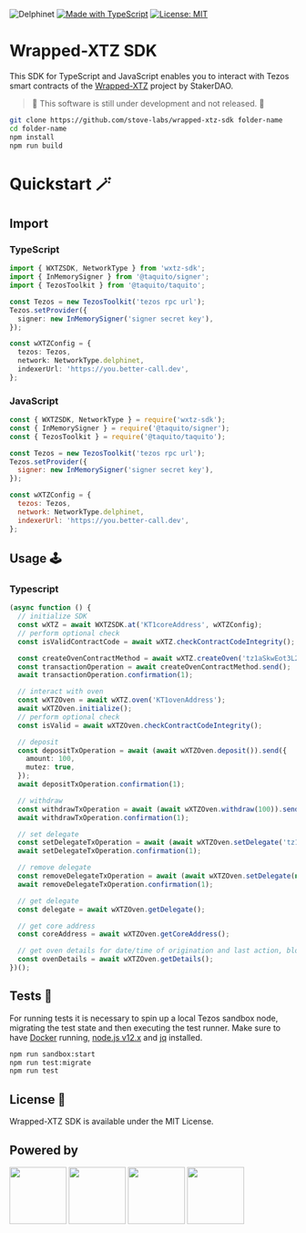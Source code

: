 ![Delphinet](https://github.com/stove-labs/wrapped-xtz-sdk/workflows/Delphinet/badge.svg)
[![Made with TypeScript](https://img.shields.io/badge/made_with-TypeScript-blue.svg)](https://www.typescriptlang.org)
[![License: MIT](https://img.shields.io/badge/License-MIT-yellow.svg)](https://opensource.org/licenses/MIT)
# Wrapped-XTZ SDK

This SDK for TypeScript and JavaScript enables you to interact with Tezos smart contracts of the [Wrapped-XTZ](https://github.com/stakerdao/wrapped-xtz) project by StakerDAO.

> 🚧 This software is still under development and not released. 🚧

```sh
git clone https://github.com/stove-labs/wrapped-xtz-sdk folder-name
cd folder-name
npm install
npm run build
```
# Quickstart 🪄
## Import
### TypeScript

<!-- embedme examples/typescript/example.ts#L1-L14 -->
```ts
import { WXTZSDK, NetworkType } from 'wxtz-sdk';
import { InMemorySigner } from '@taquito/signer';
import { TezosToolkit } from '@taquito/taquito';

const Tezos = new TezosToolkit('tezos rpc url');
Tezos.setProvider({
  signer: new InMemorySigner('signer secret key'),
});

const wXTZConfig = {
  tezos: Tezos,
  network: NetworkType.delphinet,
  indexerUrl: 'https://you.better-call.dev',
};
```

### JavaScript

<!-- embedme examples/typescript/example.js#L1-L14 -->
```js
const { WXTZSDK, NetworkType } = require('wxtz-sdk');
const { InMemorySigner } = require('@taquito/signer');
const { TezosToolkit } = require('@taquito/taquito');

const Tezos = new TezosToolkit('tezos rpc url');
Tezos.setProvider({
  signer: new InMemorySigner('signer secret key'),
});

const wXTZConfig = {
  tezos: Tezos,
  network: NetworkType.delphinet,
  indexerUrl: 'https://you.better-call.dev',
};
```

## Usage 🕹
### Typescript

<!-- embedme examples/typescript/example.ts#L16-L59 -->
```ts
(async function () {
  // initialize SDK
  const wXTZ = await WXTZSDK.at('KT1coreAddress', wXTZConfig);
  // perform optional check
  const isValidContractCode = await wXTZ.checkContractCodeIntegrity();

  const createOvenContractMethod = await wXTZ.createOven('tz1aSkwEot3L2kmUvcoxzjMomb9mvBNuzFK6');
  const transactionOperation = await createOvenContractMethod.send();
  await transactionOperation.confirmation(1);

  // interact with oven
  const wXTZOven = await wXTZ.oven('KT1ovenAddress');
  await wXTZOven.initialize();
  // perform optional check
  const isValid = await wXTZOven.checkContractCodeIntegrity();

  // deposit
  const depositTxOperation = await (await wXTZOven.deposit()).send({
    amount: 100,
    mutez: true,
  });
  await depositTxOperation.confirmation(1);

  // withdraw
  const withdrawTxOperation = await (await wXTZOven.withdraw(100)).send();
  await withdrawTxOperation.confirmation(1);

  // set delegate
  const setDelegateTxOperation = await (await wXTZOven.setDelegate('tz1...')).send();
  await setDelegateTxOperation.confirmation(1);

  // remove delegate
  const removeDelegateTxOperation = await (await wXTZOven.setDelegate(null)).send();
  await removeDelegateTxOperation.confirmation(1);

  // get delegate
  const delegate = await wXTZOven.getDelegate();

  // get core address
  const coreAddress = await wXTZOven.getCoreAddress();

  // get oven details for date/time of origination and last action, block height of origination
  const ovenDetails = await wXTZOven.getDetails();
})();
```

## Tests 🧪

For running tests it is necessary to spin up a local Tezos sandbox node, migrating the test state and then executing the test runner. 
Make sure to have [Docker](https://www.docker.com) running, [node.js v12.x](https://nodejs.org) and [jq](https://stedolan.github.io/jq/) installed.

```sh
npm run sandbox:start
npm run test:migrate
npm run test
```
## License 📃

Wrapped-XTZ SDK is available under the MIT License.

## Powered by

<div float="left">
  <img src="https://ligolang.org/img/logo.svg" width="100" />
  <img src="https://stove-labs.com/logo_transparent.png" width="100" />
  <img src="https://upload.wikimedia.org/wikipedia/commons/6/6a/JavaScript-logo.png" width="100" /> 
  <img src="https://raw.githubusercontent.com/remojansen/logo.ts/master/ts.png" width="100" /> 
</div>
<br/>
